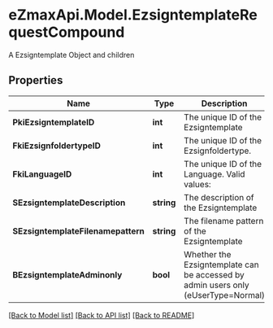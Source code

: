 # eZmaxApi.Model.EzsigntemplateRequestCompound
A Ezsigntemplate Object and children

## Properties

Name | Type | Description | Notes
------------ | ------------- | ------------- | -------------
**PkiEzsigntemplateID** | **int** | The unique ID of the Ezsigntemplate | [optional] 
**FkiEzsignfoldertypeID** | **int** | The unique ID of the Ezsignfoldertype. | 
**FkiLanguageID** | **int** | The unique ID of the Language.  Valid values:  |Value|Description| |-|-| |1|French| |2|English| | 
**SEzsigntemplateDescription** | **string** | The description of the Ezsigntemplate | 
**SEzsigntemplateFilenamepattern** | **string** | The filename pattern of the Ezsigntemplate | [optional] 
**BEzsigntemplateAdminonly** | **bool** | Whether the Ezsigntemplate can be accessed by admin users only (eUserType&#x3D;Normal) | 

[[Back to Model list]](../README.md#documentation-for-models) [[Back to API list]](../README.md#documentation-for-api-endpoints) [[Back to README]](../README.md)

